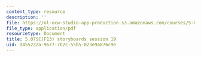 ```yaml
---
content_type: resource
description: ''
file: https://ol-ocw-studio-app-production.s3.amazonaws.com/courses/5-07sc-biological-chemistry-i-fall-2013/d455232a96777b2c55b5023e9a876c9e_sb_session19.pdf
file_type: application/pdf
resourcetype: Document
title: 5.07SC(F13) storyboards session 19
uid: d455232a-9677-7b2c-55b5-023e9a876c9e
---
```

